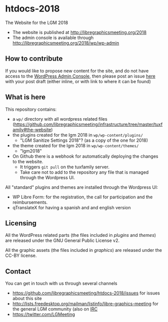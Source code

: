 # htdocs-2018

The Website for the LGM 2018

- The website is published at <http://libregraphicsmeeting.org/2018>
- The admin console is available through <http://libregraphicsmeeting.org/2018/wp/wp-admin>

## How to contribute

If you would like to propose new content for the site, and do not have access to the [WordPress Admin Console](http://libregraphicsmeeting.org/2018/wp/wp-admin), then please post an issue [here](https://github.com/libregraphicsmeeting/htdocs-2018/issues/new) with your post draft (either inline, or with link to where it can be found)

## What is here

This repository contains:

- a `wp/` directory with all wordpress related files (<https://github.com/libregraphicsmeeting/infrastructure/tree/master/tuxfamily#the-website>)
- the plugins created for the lgm 2018 in `wp/wp-content/plugins/`
  - "LGM Sanitize Settings 2018"? (as a copy of the one for 2018)
- the theme created for the lgm 2018 in `wp/wp-content/themes/`
  - "lgm2018"
- On Github there is a webhook for automatically deploying the changes to the website.
  - It triggers `git pull` on the tuxfamily server.
  - Take care not to add to the repository any file that is managed through the Wordpress UI.

All "standard" plugins and themes are installed through the Wordpress UI:

- WP Libre Form: for the registration, the call for participation  and the reimbursements.
- qTranslateX for having a spanish and and english version

## Licensing

All the WordPress related parts (the files included in *plugins* and *themes*) are released under the GNU General Public License v2.

All the graphic assets (the files included in *graphics*) are released under the CC-BY license.

## Contact

You can get in touch with us through several channels

- <https://github.com/libregraphicsmeeting/htdocs-2018/issues> for issues about this site
- <http://lists.freedesktop.org/mailman/listinfo/libre-graphics-meeting> for the general LGM community (also on [IRC](irc://irc.feenode.net/#LGM)
- <https://twitter.com/LGMeeting>
